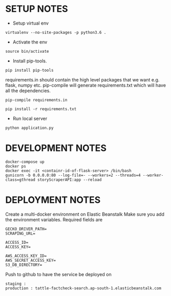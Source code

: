 # SETUP NOTES
* Setup virtual env

`virtualenv --no-site-packages -p python3.6 .`
* Activate the env

`source bin/activate`

* Install pip-tools.

`pip install pip-tools`

requirements.in should contain the high level packages that we want e.g. flask, numpy etc. pip-compile will generate requirements.txt which will have all the dependencies.

`pip-compile requirements.in` 

`pip install -r requirements.txt` 

* Run local server

`python application.py`


# DEVELOPMENT NOTES

```
docker-compose up
docker ps
docker exec -it <containr-id-of-flask-server> /bin/bash
gunicorn -b 0.0.0.0:80 --log-file=- --workers=2 --threads=4 --worker-class=gthread storyScraperAPI:app --reload
```

# DEPLOYMENT NOTES

Create a multi-docker environment on Elastic Beanstalk
Make sure you add the environment variables.
Required fields are 
```
GECKO_DRIVER_PATH=
SCRAPING_URL=

ACCESS_ID=
ACCESS_KEY=

AWS_ACCESS_KEY_ID=
AWS_SECRET_ACCESS_KEY=
S3_DB_DIRECTORY=
```

Push to github to have the service be deployed on
```
staging : 
production : tattle-factcheck-search.ap-south-1.elasticbeanstalk.com 
```